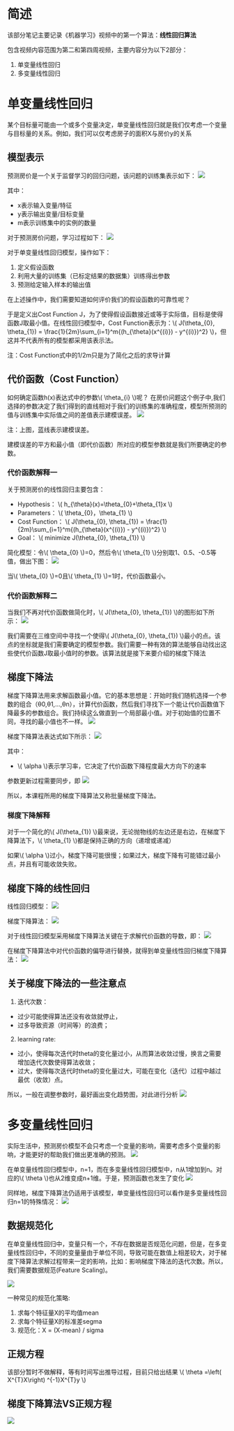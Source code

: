# 简述
该部分笔记主要记录《机器学习》视频中的第一个算法：**线性回归算法**

包含视频内容范围为第二和第四周视频，主要内容分为以下2部分：

1. 单变量线性回归
2. 多变量线性回归

# 单变量线性回归

某个目标量可能由一个或多个变量决定，单变量线性回归就是我们仅考虑一个变量与目标量的关系。例如，我们可以仅考虑房子的面积X与房价y的关系

## 模型表示
预测房价是一个关于监督学习的回归问题，该问题的训练集表示如下：
![](http://i.imgur.com/79Z8Fk4.jpg)

其中：

- x表示输入变量/特征
- y表示输出变量/目标变量
- m表示训练集中的实例的数量

对于预测房价问题，学习过程如下：
![](http://i.imgur.com/5wqtIQj.jpg)

对于单变量线性回归模型，操作如下：

1. 定义假设函数
2. 利用大量的训练集（已标定结果的数据集）训练得出参数
3. 预测给定输入样本的输出值

在上述操作中，我们需要知道如何评价我们的假设函数的可靠性呢？

于是定义出Cost Function J，为了使得假设函数接近或等于实际值，目标是使得函数J取最小值。在线性回归模型中，Cost Function表示为：\\( J(\theta\_{0}, \theta\_{1}) = \frac{1}{2m}\sum\_{i=1}^m{(h\_{\theta}(x^{(i)}) - y^{(i)})^2} \\)，但这并不代表所有的模型都采用该表示法。

注：Cost Function式中的1/2m只是为了简化之后的求导计算

## 代价函数（Cost Function）

如何确定函数h(x)表达式中的参数\\( \theta\_{i} \\)呢？
在房价问题这个例子中,我们选择的参数决定了我们得到的直线相对于我们的训练集的准确程度，模型所预测的值与训练集中实际值之间的差值表示建模误差。
![](http://i.imgur.com/uFcna8T.jpg)

注：上图，蓝线表示建模误差。

建模误差的平方和最小值（即代价函数）所对应的模型参数就是我们所要确定的参数。

### 代价函数解释一

关于预测房价的线性回归主要包含：

- Hypothesis： \\( h\_{\theta}(x)=\theta\_{0}+\theta\_{1}x \\)
- Parameters： \\( \theta\_{0}，\theta\_{1} \\)
- Cost Function： \\( J(\theta\_{0}, \theta\_{1}) = \frac{1}{2m}\sum\_{i=1}^m{(h\_{\theta}(x^{(i)}) - y^{(i)})^2} \\)
- Goal： \\( minimize J(\theta\_{0}, \theta\_{1}) \\)

简化模型：令\\( \theta\_{0} \\)=0，然后令\\( \theta\_{1} \\)分别取1、0.5、-0.5等值，做出下图：
![](http://i.imgur.com/QGuxaaC.jpg)

当\\( \theta\_{0} \\)=0且\\( \theta\_{1} \\)=1时，代价函数最小。

### 代价函数解释二

当我们不再对代价函数做简化时，\\( J(\theta\_{0}, \theta\_{1}) \\)的图形如下所示：
![](http://i.imgur.com/c8oSGbF.jpg)

我们需要在三维空间中寻找一个使得\\( J(\theta\_{0}, \theta\_{1}) \\)最小的点。该点的坐标就是我们需要确定的模型参数。我们需要一种有效的算法能够自动找出这些使代价函数J取最小值时的参数。该算法就是接下来要介绍的梯度下降法

## 梯度下降法

梯度下降算法用来求解函数最小值。它的基本思想是：开始时我们随机选择一个参数的组合（θ0,θ1,...,θn），计算代价函数，然后我们寻找下一个能让代价函数值下降最多的参数组合。我们持续这么做直到一个局部最小值。对于初始值的位置不同，寻找的最小值也不一样。
![](http://i.imgur.com/DY8Qvl0.jpg)

梯度下降算法表达式如下所示：
![](http://i.imgur.com/GaWB16k.jpg)

其中：

- \\( \alpha \\)表示学习率，它决定了代价函数下降程度最大方向下的速率

参数更新过程需要同步，即
![](http://i.imgur.com/FDWI9Pg.jpg)

所以，本课程所用的梯度下降算法又称批量梯度下降法。

### 梯度下降解释

对于一个简化的\\( J(\theta\_{1}) \\)最来说，无论抛物线的左边还是右边，在梯度下降算法下，\\( \theta\_{1} \\)都是保持正确的方向（递增或递减）

如果\\( \alpha \\)过小，梯度下降可能很慢；如果过大，梯度下降有可能错过最小点，并且有可能收敛失败。

## 梯度下降的线性回归

线性回归模型：
![](http://i.imgur.com/MQsIA7Q.jpg)

梯度下降算法：
![](http://i.imgur.com/LabceET.jpg)

对于线性回归模型采用梯度下降算法关键在于求解代价函数的导数，即：
![](http://i.imgur.com/HzOp1lb.jpg)

在梯度下降算法中对代价函数的偏导进行替换，就得到单变量线性回归梯度下降算法：
![](http://i.imgur.com/FOiBxHg.jpg)

## 关于梯度下降法的一些注意点

1. 迭代次数：
 - 过少可能使得算法还没有收敛就停止，
 - 过多导致资源（时间等）的浪费；
2. learning rate:
 - 过小，使得每次迭代时theta的变化量过小，从而算法收敛过慢，换言之需要增加迭代次数使得算法收敛；
 - 过大，使得每次迭代时theta的变化量过大，可能在变化（迭代）过程中越过最优（收敛）点。

所以，一般在调整参数时，最好画出变化趋势图，对此进行分析
![](https://i.imgur.com/sUBWw4H.png)

# 多变量线性回归

实际生活中，预测房价模型不会只考虑一个变量的影响，需要考虑多个变量的影响，才能更好的帮助我们做出更准确的预测。
![](https://i.imgur.com/016cEQ8.png)

在单变量线性回归模型中，n=1，而在多变量线性回归模型中，n从1增加到n。对应的\\( \theta \\)也从2维变成n+1维。于是，预测函数也发生了变化
![](https://i.imgur.com/NBmOXje.png)

同样地，梯度下降算法仍适用于该模型，单变量线性回归可以看作是多变量线性回归n=1的特殊情况：
![](https://i.imgur.com/N4JVpHS.png)

## 数据规范化

在单变量线性回归中，变量只有一个，不存在数据是否规范化问题，但是，在多变量线性回归中，不同的变量量由于单位不同，导致可能在数值上相差较大，对于梯度下降算法求解过程带来一定的影响，比如：影响梯度下降法的迭代次数。所以，我们需要数据规范(Feature Scaling)。

![](https://i.imgur.com/gmhYXFs.png)

一种常见的规范化策略:

1. 求每个特征量X的平均值mean
2. 求每个特征量X的标准差segma   
3. 规范化：X = (X-mean) / sigma

## 正规方程
该部分暂时不做解释，等有时间写出推导过程，目前只给出结果
\\( \theta =\left( X^{T}X\right) ^{-1}X^{T}y \\)
## 梯度下降算法VS正规方程
![](https://i.imgur.com/h9YTVeF.png)



